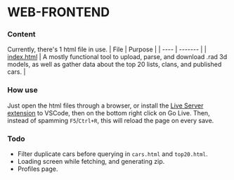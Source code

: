 # WEB-FRONTEND
### Content
Currently, there's 1 html file in use.
| File | Purpose |
| ---- | ------- |
| [index.html](index.html) | A mostly functional tool to upload, parse, and download .rad 3d models, as well as gather data about the top 20 lists, clans, and published cars. |
### How use
Just open the html files through a browser, or install the [Live Server extension](https://marketplace.visualstudio.com/items?itemName=ritwickdey.LiveServer) to VSCode, then on the bottom right click on Go Live. Then, instead of spamming `F5`/`Ctrl+R`, this will reload the page on every save.
### Todo
- Filter duplicate cars before querying in `cars.html` and `top20.html`.
- Loading screen while fetching, and generating zip.
- Profiles page.